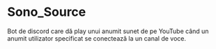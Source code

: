 # Sono_Source

Bot de discord care dă play unui anumit sunet de pe YouTube când un anumit utilizator specificat se conectează la un canal de voce. 
